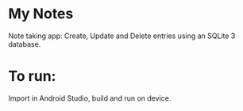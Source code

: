 # My Notes
Note taking app: Create, Update and Delete entries using an SQLite 3 database.

# To run:
Import in Android Studio, build and run on device.
